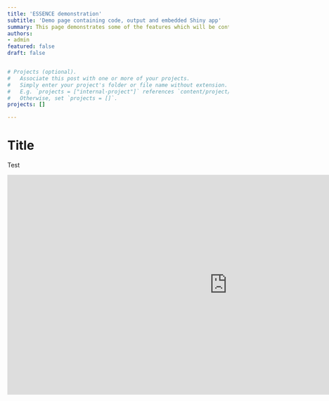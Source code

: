 ```yaml
---
title: 'ESSENCE demonstration'
subtitle: 'Demo page containing code, output and embedded Shiny app'
summary: This page demonstrates some of the features which will be contained in open access reproducible code which will be part of ESSENCE project website.
authors:
- admin
featured: false
draft: false


# Projects (optional).
#   Associate this post with one or more of your projects.
#   Simply enter your project's folder or file name without extension.
#   E.g. `projects = ["internal-project"]` references `content/project/deep-learning/index.md`.
#   Otherwise, set `projects = []`.
projects: []

---
```


# Title


Test



<iframe src="https://atomasevic.shinyapps.io/essence-shiny/" style="border:none;width:1000px;height:500px;"></iframe>